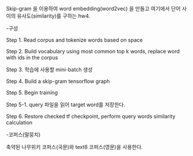 Skip-gram 을 이용하여 word embedding(word2vec) 을 만들고 여기에서 단어 사이의 유사도(similarity)를 구하는 hw4.



-구성

Step 1. Read corpus and tokenize words based on space 

Step 2. Build vocabulary using most common top k words, replace word with ids in the corpus

Step 3. 학습에 사용할 mini-batch 생성

Step 4. Build a skip-gram tensorflow graph

Step 5. Begin training

Step 5-1. query 파일을 읽어 target word를 저장한다.

Step 6. Restore checked tf checkpoint, perform query words similarity calculation



-코퍼스(말뭉치)

축약된 나무위키 코퍼스(국문)와 text8 코퍼스(영문)을 사용한다. 
